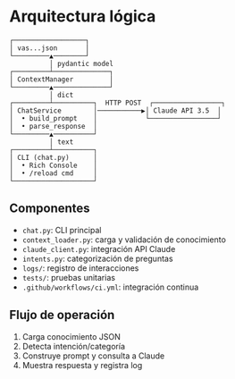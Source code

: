 # Arquitectura lógica

```
┌──────────────────┐
│ vas...json       │
└─────────▲────────┘
          │ pydantic model
┌─────────┴──────────────┐
│ ContextManager         │
└─────────▲──────────────┘
          │ dict
┌─────────┴──────────┐  HTTP POST  ┌─────────────────┐
│ ChatService        │───────────▶│ Claude API 3.5  │
│  • build_prompt    │            └─────────────────┘
│  • parse_response  │
└─────────▲──────────┘
          │ text
┌─────────┴──────────┐
│ CLI (chat.py)      │
│  • Rich Console    │
│  • /reload cmd     │
└────────────────────┘
```

## Componentes
- `chat.py`: CLI principal
- `context_loader.py`: carga y validación de conocimiento
- `claude_client.py`: integración API Claude
- `intents.py`: categorización de preguntas
- `logs/`: registro de interacciones
- `tests/`: pruebas unitarias
- `.github/workflows/ci.yml`: integración continua

## Flujo de operación
1. Carga conocimiento JSON
2. Detecta intención/categoría
3. Construye prompt y consulta a Claude
4. Muestra respuesta y registra log

